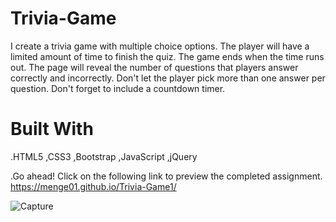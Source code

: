 # Trivia-Game

I create a trivia game  with multiple choice options. The player will have a limited amount of time to finish the quiz. The game ends when the time runs out. The page will reveal the number of questions that players answer correctly and incorrectly. Don't let the player pick more than one answer per question. Don't forget to include a countdown timer.

# Built With
.HTML5
,CSS3
,Bootstrap 
,JavaScript
,jQuery

.Go ahead! Click on the following link to preview the completed assignment.
https://menge01.github.io/Trivia-Game1/
  

![Capture](https://user-images.githubusercontent.com/39536292/56621367-2cd69300-65fa-11e9-97e3-e0db05363a51.GIF)
